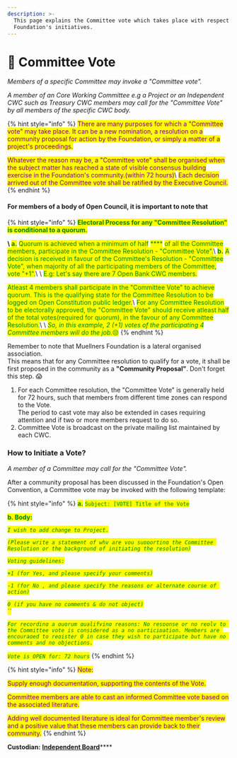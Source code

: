 ```yaml
---
description: >-
  This page explains the Committee vote which takes place with respect to
  Foundation's initiatives.
---
```


# 📓 Committee Vote

_Members of a specific Committee may invoke a "Committee vote"._&#x20;

_A member of an Core Working Committee e.g a Project or an Independent CWC such as Treasury CWC members may call for the "Committee Vote" by all members of the specific CWC body._

{% hint style="info" %}
<mark style="color:purple;">There are many purposes for which a "Committee vote" may take place. It can be a new nomination, a resolution on a community proposal for action by the Foundation, or simply a matter of a project's proceedings.</mark>

<mark style="color:purple;">Whatever the reason may be, a "Committee vote" shall be organised when the subject matter has reached a state of visible consensus building exercise in the Foundation's community.(within 72 hours)</mark>\ <mark style="color:purple;">Each decision arrived out of the Committee vote shall be ratified by the Executive Council.</mark>
{% endhint %}

#### For members of a body of Open Council, it is important to note that

{% hint style="info" %}
<mark style="color:green;">**Electoral Process for any "Committee Resolution" is conditional to a quorum.**</mark>&#x20;

<mark style="color:purple;">****</mark>\ <mark style="color:purple;">****</mark><mark style="color:green;">**a.**</mark> <mark style="color:green;"></mark><mark style="color:green;">Quorum is achieved when a minimum of half</mark> <mark style="color:green;"></mark><mark style="color:green;">****</mark> <mark style="color:green;"></mark><mark style="color:green;">of all the Committee members, participate in the Committee Resolution - "Committee Vote".</mark>\ <mark style="color:green;"></mark><mark style="color:green;">**b.**</mark> <mark style="color:green;"></mark><mark style="color:green;">A decision is received in favour of the Committee's Resolution - "Committee Vote", when majority of all the participating members of the Committee, vote "+1".</mark>\ <mark style="color:green;"></mark>\ <mark style="color:green;">E.g: Let's say there are 7 Open Bank CWC members.</mark>&#x20;

<mark style="color:green;">Atleast 4 members shall participate in the  "Committee Vote" to achieve quorum. This is the qualifying state for the Committee Resolution to be logged on Open Constitution public ledger.</mark>\ <mark style="color:green;">For any Committee Resolution to be electorally approved, the "Committee Vote" should receive atleast half of the total votes(required for quorum), in the favour of any Committee Resolution.</mark>\ <mark style="color:green;"></mark>\ <mark style="color:green;"></mark>_<mark style="color:green;">So, in this example, 2 (+1) votes of the participating 4 Committee members will do the job.</mark>_<mark style="color:green;">😒</mark> &#x20;
{% endhint %}

Remember to note that Muellners Foundation is a lateral organised association. \
This means that for any Committee resolution to qualify for a vote, it shall be first proposed in the community as a **"Community Proposal"**. Don't forget this step. 😱  &#x20;

1. For each Committee resolution, the "Committee Vote" is generally held for 72 hours, such that members from different time zones can respond to the Vote. \
   The period to cast vote may also be extended in cases requiring attention and if two or more members request to do so.
2. Committee Vote is broadcast on the private mailing list maintained by each CWC.&#x20;

### How to Initiate a Vote?

_A member of a Committee may call for the "Committee Vote"._

After a community proposal has been discussed in the Foundation's Open Convention, a Committee vote may be invoked with the following template:

{% hint style="info" %}
<mark style="color:green;">**a.**</mark> <mark style="color:green;"></mark><mark style="color:green;"></mark> <mark style="color:green;"></mark><mark style="color:green;">`Subject: [VOTE] Title of the Vote`</mark>

<mark style="color:green;">**b. Body:**</mark>

_<mark style="color:green;">`I wish to add change to Project.`</mark>_&#x20;

_<mark style="color:green;">`(Please write a statement of why are you supporting the Committee Resolution or the background of initiating the resolution)`</mark>_

_<mark style="color:green;">`Voting guidelines:`</mark>_

_<mark style="color:green;">`+1 (for Yes, and please specify your comments)`</mark>_

_<mark style="color:green;">`-1 (for No , and please specify the reasons or alternate course of action)`</mark>_&#x20;

_<mark style="color:green;">`0 (if you have no comments & do not object)`</mark>_\
_<mark style="color:green;">``</mark>_

_<mark style="color:green;">`For recording a quorum qualifying reasons: No response or no reply to the Committee vote is considered as a no participation. Members are encouraged to register 0 in case they wish to participate but have no comments and no objections.`</mark>_&#x20;

_<mark style="color:green;">`Vote is OPEN for: 72 hours`</mark>_
{% endhint %}

{% hint style="info" %}
<mark style="color:purple;">Note:</mark>

<mark style="color:purple;">Supply enough documentation, supporting the contents of the Vote.</mark>

<mark style="color:purple;">Committee members are able to cast an informed Committee vote based on the associated literature.</mark>&#x20;

<mark style="color:purple;">Adding well documented literature is ideal for Committee member's review and a positive value that these members can provide back to their community.</mark>
{% endhint %}

**Custodian:** [**Independent Board**](../independent-board.md)****

